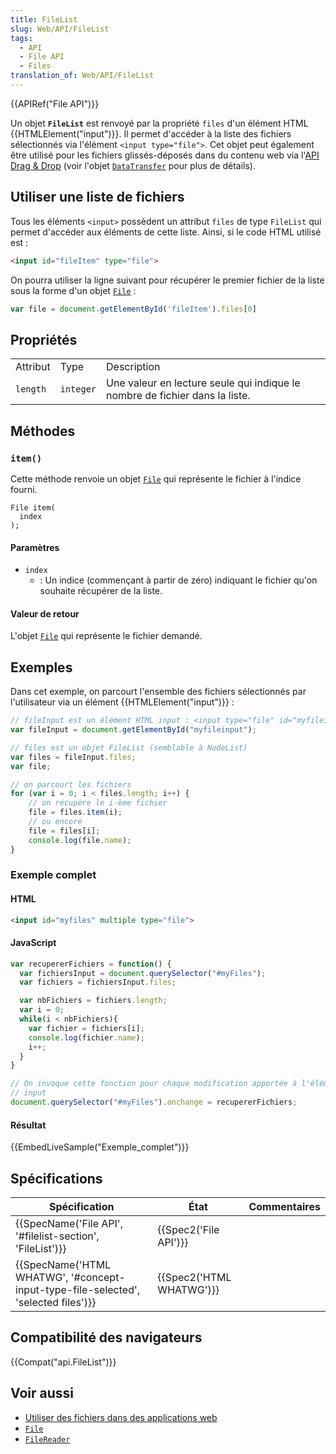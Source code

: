 ```yaml
---
title: FileList
slug: Web/API/FileList
tags:
  - API
  - File API
  - Files
translation_of: Web/API/FileList
---
```

{{APIRef("File API")}}

Un objet **`FileList`** est renvoyé par la propriété `files` d'un élément HTML {{HTMLElement("input")}}. Il permet d'accéder à la liste des fichiers sélectionnés via l'élément `<input type="file">`. Cet objet peut également être utilisé pour les fichiers glissés-déposés dans du contenu web via l'[API Drag & Drop](/fr/docs/Web/API/API_HTML_Drag_and_Drop) (voir l'objet [`DataTransfer`](/fr/docs/Web/API/DataTransfer) pour plus de détails).

## Utiliser une liste de fichiers

Tous les éléments `<input>` possèdent un attribut `files` de type `FileList` qui permet d'accéder aux éléments de cette liste. Ainsi, si le code HTML utilisé est :

```html
<input id="fileItem" type="file">
```

On pourra utiliser la ligne suivant pour récupérer le premier fichier de la liste sous la forme d'un objet [`File`](/fr/docs/Web/API/File) :

```js
var file = document.getElementById('fileItem').files[0]
```

## Propriétés

<table class="standard-table">
  <tbody>
    <tr>
      <td class="header">Attribut</td>
      <td class="header">Type</td>
      <td class="header">Description</td>
    </tr>
    <tr>
      <td><code>length</code></td>
      <td><code>integer</code></td>
      <td>
        Une valeur en lecture seule qui indique le nombre de fichier dans la
        liste.
      </td>
    </tr>
  </tbody>
</table>

## Méthodes

### `item()`

Cette méthode renvoie un objet [`File`](/fr/docs/Web/API/File) qui représente le fichier à l'indice fourni.

```
File item(
  index
);
```

#### Paramètres

- `index`
  - : Un indice (commençant à partir de zéro) indiquant le fichier qu'on souhaite récupérer de la liste.

#### Valeur de retour

L'objet [`File`](/fr/docs/Web/API/File) qui représente le fichier demandé.

## Exemples

Dans cet exemple, on parcourt l'ensemble des fichiers sélectionnés par l'utilisateur via un élément {{HTMLElement("input")}} :

```js
// fileInput est un élément HTML input : <input type="file" id="myfileinput" multiple>
var fileInput = document.getElementById("myfileinput");

// files est un objet FileList (semblable à NodeList)
var files = fileInput.files;
var file;

// on parcourt les fichiers
for (var i = 0; i < files.length; i++) {
    // on récupère le i-ème fichier
    file = files.item(i);
    // ou encore
    file = files[i];
    console.log(file.name);
}
```

### Exemple complet

#### HTML

```html
<input id="myfiles" multiple type="file">
```

#### JavaScript

```js
var recupererFichiers = function() {
  var fichiersInput = document.querySelector("#myFiles");
  var fichiers = fichiersInput.files;

  var nbFichiers = fichiers.length;
  var i = 0;
  while(i < nbFichiers){
    var fichier = fichiers[i];
    console.log(fichier.name);
    i++;
  }
}

// On invoque cette fonction pour chaque modification apportée à l'élément
// input
document.querySelector("#myFiles").onchange = recupererFichiers;
```

#### Résultat

{{EmbedLiveSample("Exemple_complet")}}

## Spécifications

| Spécification                                                                                                | État                             | Commentaires |
| ------------------------------------------------------------------------------------------------------------ | -------------------------------- | ------------ |
| {{SpecName('File API', '#filelist-section', 'FileList')}}                                 | {{Spec2('File API')}}     |              |
| {{SpecName('HTML WHATWG', '#concept-input-type-file-selected', 'selected files')}} | {{Spec2('HTML WHATWG')}} |              |

## Compatibilité des navigateurs

{{Compat("api.FileList")}}

## Voir aussi

- [Utiliser des fichiers dans des applications web](/fr/docs/Web/API/File/Using_files_from_web_applications)
- [`File`](/fr/docs/Web/API/File)
- [`FileReader`](/fr/docs/Web/API/FileReader)
